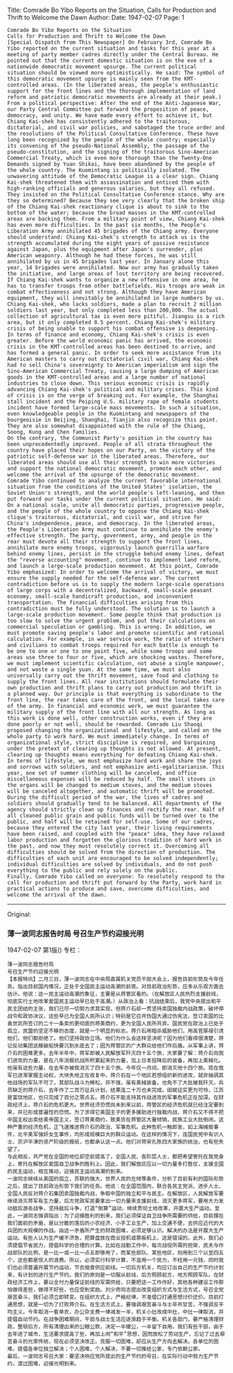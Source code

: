 Title: Comrade Bo Yibo Reports on the Situation, Calls for Production and Thrift to Welcome the Dawn
Author:
Date: 1947-02-07
Page: 1

    Comrade Bo Yibo Reports on the Situation
    Calls for Production and Thrift to Welcome the Dawn
    [Special Dispatch from This Newspaper] On February 3rd, Comrade Bo Yibo reported on the current situation and tasks for this year at a meeting of party member cadres directly under the Central Bureau. He pointed out that the current domestic situation is on the eve of a nationwide democratic movement upsurge. The current political situation should be viewed more optimistically. He said: The symbol of this democratic movement upsurge is mainly seen from the KMT-controlled areas. (In the liberated areas, the people's enthusiastic support for the front lines and the thorough implementation of land reform and patriotic democratic movements are already at their peak.) From a political perspective: After the end of the Anti-Japanese War, our Party Central Committee put forward the proposition of peace, democracy, and unity. We have made every effort to achieve it, but Chiang Kai-shek has consistently adhered to the traitorous, dictatorial, and civil war policies, and sabotaged the truce order and the resolutions of the Political Consultative Conference. These have long been recognized by the people of the whole country; especially its convening of the pseudo-National Assembly, the passage of the pseudo-constitution, and the signing of the traitorous Sino-American Commercial Treaty, which is even more thorough than the Twenty-One Demands signed by Yuan Shikai, have been abandoned by the people of the whole country. The Kuomintang is politically isolated. The unwavering attitude of the Democratic League is a clear sign. Chiang Kai-shek threatened them with assassination and enticed them with high-ranking officials and generous salaries, but they all refused. They insisted on the Political Consultative Conference stance. Why are they so determined? Because they see very clearly that the broken ship of the Chiang Kai-shek reactionary clique is about to sink to the bottom of the water; because the broad masses in the KMT-controlled areas are backing them. From a military point of view, Chiang Kai-shek has even more difficulties. In the past six months, the People's Liberation Army annihilated 45 brigades of the Chiang army. Everyone should understand: Chiang Kai-shek's strength to attack us is the strength accumulated during the eight years of passive resistance against Japan, plus the equipment after Japan's surrender, plus American weaponry. Although he had these forces, he was still annihilated by us in 45 brigades last year. In January alone this year, 14 brigades were annihilated. Now our army has gradually taken the initiative, and large areas of lost territory are being recovered. If Chiang Kai-shek wants to organize a new offensive in one area, he has to transfer troops from other battlefields. His troops are weak in combat effectiveness and not strong. Although they have American equipment, they will inevitably be annihilated in large numbers by us. Chiang Kai-shek, who lacks soldiers, made a plan to recruit 2 million soldiers last year, but only completed less than 200,000. The actual collection of agricultural tax is even more pitiful. Jiangsu is a rich area, but it only completed 0.5 percent. Chiang Kai-shek's military crisis of being unable to support his combat offensive is deepening. In terms of finance and economy, Chiang Kai-shek's crisis is even greater. Before the world economic panic has arrived, the economic crisis in the KMT-controlled areas has been destined to arrive, and has formed a general panic. In order to seek more assistance from its American masters to carry out dictatorial civil war, Chiang Kai-shek had to sell China's sovereignty to American imperialism and sign the Sino-American Commercial Treaty, causing a large dumping of American goods in the KMT-controlled areas and a large number of national industries to close down. This serious economic crisis is rapidly advancing Chiang Kai-shek's political and military crises. This kind of crisis is on the verge of breaking out. For example, the Shanghai stall incident and the Peiping U.S. military rape of female students incident have formed large-scale mass movements. In such a situation, even knowledgeable people in the Kuomintang and newspapers of the bourgeoisie in Beijing, Shanghai, Tianjin also recognize this point. They are also somewhat disappointed with the rule of the Chiang, Soong, Kung and Chen families.
    On the contrary, the Communist Party's position in the country has been unprecedentedly improved. People of all strata throughout the country have placed their hopes on our Party, on the victory of the patriotic self-defense war in the liberated areas. Therefore, our liberated areas should use all their strength to win more victories and support the national democratic movement, promote each other, and welcome the arrival of the upsurge of the democratic movement.
    Comrade Yibo continued to analyze the current favorable international situation from the conditions of the United States' isolation, the Soviet Union's strength, and the world people's left-leaning, and then put forward our tasks under the current political situation. He said: On a national scale, unite all democratic parties, progressive people, and the people of the whole country to oppose the Chiang Kai-shek clique's traitorous, dictatorial, and civil war, and strive for China's independence, peace, and democracy. In the liberated areas, the People's Liberation Army must continue to annihilate the enemy's effective strength. The party, government, army, and people in the rear must devote all their strength to support the front lines, annihilate more enemy troops, vigorously launch guerrilla warfare behind enemy lines, persist in the struggle behind enemy lines, defeat the "reverse accounting" movement, continue to implement land reform, and launch a large-scale production movement. At this point, Comrade Yibo emphasized: In order to welcome the arrival of victory, we must ensure the supply needed for the self-defense war. The current contradiction before us is to supply the modern large-scale operations of large corps with a decentralized, backward, small-scale peasant economy, small-scale handicraft production, and inconvenient transportation. The financial difficulties arising from this contradiction must be fully understood. The solution is to launch a large-scale production movement. Some people think that production is too slow to solve the urgent problem, and put their calculations on commercial speculation or gambling. This is wrong. In addition, we must promote saving people's labor and promote scientific and rational calculation. For example, in war service work, the ratio of stretchers and civilians to combat troops required for each battle is enough to be one to one or one to one point five, while some troops and some areas use three to four or five, which are shocking wastes. Therefore, we must implement scientific calculation, not abuse a single manpower, and not waste a single yuan. At the same time, we must also universally carry out the thrift movement, save food and clothing to supply the front lines. All rear institutions should formulate their own production and thrift plans to carry out production and thrift in a planned way. Our principle is that everything is subordinate to the front line, the rear takes care of the front, and the local takes care of the army. In financial and economic work, we must guarantee the military supply of the front line with all our strength. As long as this work is done well, other construction works, even if they are done poorly or not well, should be rewarded. Comrade Liu Shaoqi proposed changing the organizational and lifestyle, and called on the whole party to work hard. We must immediately change. In terms of organizational style, strict discipline is required, and bargaining under the pretext of clearing up thoughts is not allowed. At present, clearing up thoughts means everything for defeating Chiang Kai-shek. In terms of lifestyle, we must emphasize hard work and share the joys and sorrows with soldiers, and not emphasize anti-egalitarianism. This year, one set of summer clothing will be canceled, and office miscellaneous expenses will be reduced by half. The small stoves in the organs will be changed to medium stoves, and the medium stoves will be canceled altogether, and automatic thrift will be promoted. During the difficult period of the war, the lives of cadres and soldiers should gradually tend to be balanced. All departments of the agency should strictly clean up finances and rectify the rear. Half of all cleaned public grain and public funds will be turned over to the public, and half will be retained for self-use. Some of our cadres, because they entered the city last year, their living requirements have been raised, and coupled with the "peace" idea, they have relaxed labor production and forgotten the glorious tradition of hard work in the past, and now they must resolutely correct it. Overcoming all difficulties should be solved from the direction of production. The difficulties of each unit are encouraged to be solved independently; individual difficulties are solved by individuals, and do not push everything to the public and rely solely on the public.
    Finally, Comrade Yibo called on everyone: To resolutely respond to the call for production and thrift put forward by the Party, work hard in practical actions to produce and save, overcome difficulties, and welcome the arrival of the dawn.



<hr /> 

Original: 


### 薄一波同志报告时局  号召生产节约迎接光明

1947-02-07
第1版()
专栏：

    薄一波同志报告时局
    号召生产节约迎接光明
    【本报特讯】二月三日，薄一波同志在中央局直属机关党员干部大会上，报告目前形势及今年任务。指出目前国内情况，正处于全国民主运动高潮的前夜。对目前政治形势，应多从乐观方面去估计。他说：这一民主运动高潮的象征，主要是从蒋管区看的。（在解放区人民热烈支援前线，彻底实行土地改革爱国民主运动早已处于高潮。）从政治上看：抗战结束后，我党中央提出和平民主团结的主张，我们已尽一切努力求其实现，但蒋介石却一贯坚持卖国独裁内战政策，破坏停战令和政协决议，这些早已为全国人民所认识；特别是它召开伪国大通过伪宪法，签订卖国的比袁世凯所签订的二十一条卖的更彻底的蒋美商约，更为全国人民所共弃。国民党在政治上已处于孤立，民盟的坚定不移的态度，就是一个明显的标志。蒋介石用暗杀威胁他们，用高官厚禄引诱他们，他们都拒绝了。他们坚持政协立场。他们为什么会这样坚决呢？因为他们看得很清楚，蒋记反动集团这艘破船快要沉到水底去了；因为蒋管区的广大群众给他们作后盾。从军事上讲，蒋介石的困难更多。去年半年中，蒋军即被人民解放军歼灭四十五个旅，大家要了解：蒋介石向我们进攻的力量，是在八年消极抗战所积累起来的力量，加上日本投降后的装备，再加上美械化。他虽有这些力量，在去年亦被我消灭了四十五个旅。今年仅一月间，即消灭他十四个旅。现在我军已逐渐掌握主动权，大块失地正在收复中。蒋介石在一个地区若想组织新的进攻，就非抽调其他战场的军队不可了。其部队战斗力稀松，并不强，虽有美械装备，也免不了大批被我歼灭。兵员缺乏的蒋介石，去年作了二百万征兵计划，结果连二十万也未完成。田赋征实更为可怜，江苏是富饶地区，也只完成了百分之零点五。蒋介石不能支持其作战进攻的军事危机正在加深。在财政经济上，蒋介石的危机更大。世界经济恐慌尚未到来以前，蒋管区的经济危机就已经注定要到来，并已形成普遍性的恐慌。为了求得它美国主子的更多援助进行独裁内战，蒋介石又不得不把中国主权出卖给美帝国主义，签订蒋美商约，致美货在蒋管区大量倾销，民族工业大批倒闭。这种严重的经济危机，正飞速推进蒋介石的政治、军事危机。此种危机一触即发，如上海摊贩事件，北平美军强奸女生事件，均形成规模巨大的群众运动。在这样的情况下，连国民党中有识人士、京沪平津的资产阶级的报纸，也都承认这一点。他们对蒋宋孔陈四大家族的统治，也有些失望了。
    与此相反，共产党在全国的地位却空前提高了，全国人民、各阶层人士，都把希望寄托在我党身上，寄托在解放区爱国自卫战争的胜利上。因此，我们解放区应以一切力量多打胜仗，支援全国的民主运动，相互推动，迎接民主运动高潮的到来。
    一波同志继续从美国的孤立，苏联的强大，世界人民的左倾等条件，分析了目前有利的国际形势之后，提出了目前政治形势下我们的任务。他说：在全国范围内，联合各民主党派、进步人士、全国人民反对蒋介石集团卖国独裁内战，争取中国的独立和平与民主。在解放区，人民解放军要继续消灭蒋军有生力量，后方党政军民要拿出一切力量来支援前线，消灭更多蒋军，要用大力发动敌后游击战争，坚持敌后斗争，打退“倒算”运动，继续贯彻土地改革，开展大生产运动。至此，一波同志强调指出：为了迎接胜利的到来，我们必须保证自卫战争所需要的供给，目前摆在我们面前的矛盾，是以分散的落后的小农经济、小手工业生产，加上交通不便，去供应近代的大兵团的大规模的作战。由这一矛盾所产生的财政困难，必须足够认识。解决的办法是开展大生产运动。有些人认为生产缓不济急，把算盘放在商业投机或票板机上，这是错误的。此外，我们必须提倡节省民力，提倡科学的合理的计算。比如在战勤工作中，每次战役所需的担架、民夫与作战部队的比例，是一比一或一比一点五即够用了，而某些部队、某些地区，则用到三个以至四五个，这些都是惊人的浪费。所以，必须实行科学计算，不滥用一个民力，不枉用一元钱，同时我们也必须普遍开展节约运动，节衣缩食供应前线。一切后方机关，均应订出自己的生产节约计划来，有计划的进行生产节约。我们的原则是一切服从前线，后方照顾前方，地方照顾军队。在财政经济工作上，要以全付力量保证前线的军需供给，只要把这一工作作好，其他各种建设工作那怕做得差些，做得不好些，也应受到奖励。刘少奇同志提出改变组织方式与生活方式，号召全党艰苦奋斗，我们必须立即转变。在组织方式上，严格纪律，不准借口打通思想讨价还价。目前打通思想，就是一切为了打败蒋介石。在生活方式上，要强调艰苦奋斗与士卒共甘苦，不强调反平均主义。今年取消一套单衣，办公杂支费一律减发一半，机关小灶改成中灶，中灶一律取消，并提倡自动节约。在战争困难期间，干部与战士生活应逐渐趋于平衡。机关各部门，要严格清理财政，整顿后方，所有清理出来的公粮公款，决定一半缴公，一半留下自用。我们有些干部，由于去年进了城市，生活要求提高了些，再加上闹“和平”思想，因而放松了劳动生产，忘记了过去艰苦奋斗的光荣传统，现在必须坚决改正。克服一切困难，却应从生产方向去解决。各单位的困难，提倡各单位独立解决；个人困难，个人解决，不要一切推给公家，专门依赖公家。
    最后，一波同志号召大家：要坚决响应党所提出的生产节约的号召，在实际行动中努力生产节约，渡过困难，迎接光明到来。
